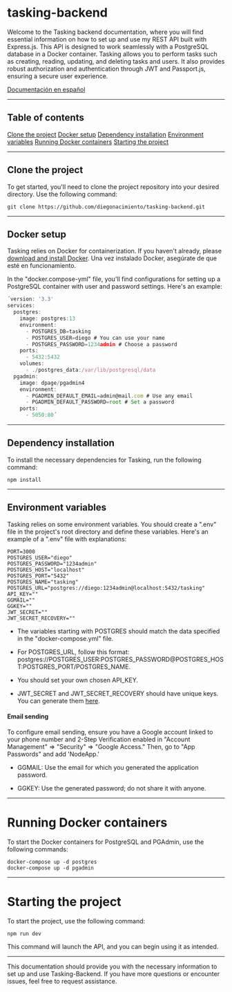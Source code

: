# tasking-backend
Welcome to the Tasking backend documentation, where you will find essential information on how to set up and use my REST API built with Express.js. This API is designed to work seamlessly with a PostgreSQL database in a Docker container. Tasking allows you to perform tasks such as creating, reading, updating, and deleting tasks and users. It also provides robust authorization and authentication through JWT and Passport.js, ensuring a secure user experience.

[Documentación en español](README-es.md)

***

## Table of contents
[Clone the project](#clone-the-project)
[Docker setup](#docker-setup)
[Dependency installation](#dependency-installation)
[Environment variables](#environment-variables)
[Running Docker containers](#Running-Docker-containers)
[Starting the project](#Starting-the-project)

***

## Clone the project
To get started, you'll need to clone the project repository into your desired directory. Use the following command:

```git clone https://github.com/diegonacimiento/tasking-backend.git```

***

## Docker setup
Tasking relies on Docker for containerization. If you haven't already, please [download and install Docker](https://www.docker.com/products/docker-desktop/). Una vez instalado Docker, asegúrate de que esté en funcionamiento.

In the "docker.compose-yml" file, you'll find configurations for setting up a PostgreSQL container with user and password settings. Here's an example:

```javascript
´version: '3.3'
services:
  postgres:
    image: postgres:13
    environment:
      - POSTGRES_DB=tasking
      - POSTGRES_USER=diego # You can use your name
      - POSTGRES_PASSWORD=1234admin # Choose a password
    ports:
      - 5432:5432
    volumes:
      - ./postgres_data:/var/lib/postgresql/data
  pgadmin:
    image: dpage/pgadmin4
    environment:
      - PGADMIN_DEFAULT_EMAIL=admin@mail.com # Use any email
      - PGADMIN_DEFAULT_PASSWORD=root # Set a password
    ports:
      - 5050:80´
```

***

## Dependency installation
To install the necessary dependencies for Tasking, run the following command:

``` npm install ```

***

## Environment variables
Tasking relies on some environment variables. You should create a ".env" file in the project's root directory and define these variables. Here's an example of a ".env" file with explanations:
```
PORT=3000
POSTGRES_USER="diego" 
POSTGRES_PASSWORD="1234admin"
POSTGRES_HOST="localhost"
POSTGRES_PORT="5432"
POSTGRES_NAME="tasking"
POSTGRES_URL="postgres://diego:1234admin@localhost:5432/tasking"
API_KEY=""
GGMAIL=""
GGKEY=""
JWT_SECRET=""
JWT_SECRET_RECOVERY=""
```

- The variables starting with POSTGRES should match the data specified in the "docker-compose.yml" file.

- For POSTGRES_URL, follow this format: postgres://POSTGRES_USER:POSTGRES_PASSWORD@POSTGRES_HOST:POSTGRES_PORT/POSTGRES_NAME.

- You should set your own chosen API_KEY.

- JWT_SECRET and JWT_SECRET_RECOVERY should have unique keys. You can generate them [here](https://keygen.io/#fakeLink/).

#### Email sending
To configure email sending, ensure you have a Google account linked to your phone number and 2-Step Verification enabled in "Account Management" ⇒ "Security" ⇒ "Google Access." Then, go to "App Passwords" and add 'NodeApp.'

- GGMAIL: Use the email for which you generated the application password.

- GGKEY: Use the generated password; do not share it with anyone.

***

# Running Docker containers
To start the Docker containers for PostgreSQL and PGAdmin, use the following commands:

```
docker-compose up -d postgres
docker-compose up -d pgadmin
```

***

# Starting the project
To start the project, use the following command:

```npm run dev```

This command will launch the API, and you can begin using it as intended.

***

This documentation should provide you with the necessary information to set up and use Tasking-Backend. If you have more questions or encounter issues, feel free to request assistance.

